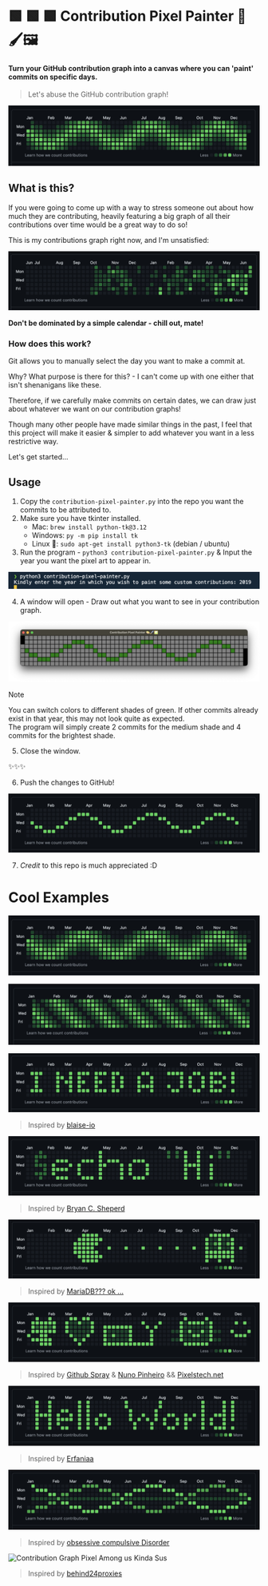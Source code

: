 # 🟩 🟩 🟩 Contribution Pixel Painter 🎨🖌️🖼️

#### Turn your GitHub contribution graph into a canvas where you can 'paint' commits on specific days.

> Let's abuse the GitHub contribution graph!

![Contribution Graph Pixel Wave with epic Gradient](https://github.com/FreddyMSchubert/contribution-pixel-painter/blob/main/readme-assets/examples/pixel-snake-gradiented.png)

## What is this?

If you were going to come up with a way to stress someone out about how much they are contributing, heavily featuring a big graph of all their contributions over time would be a great way to do so!

This is my contributions graph right now, and I'm unsatisfied:

![My contributions graph](https://github.com/FreddyMSchubert/contribution-pixel-painter/blob/main/readme-assets/normal-contributions.png)

**Don't be dominated by a simple calendar - chill out, mate!**

### How does this work?

Git allows you to manually select the day you want to make a commit at.

Why? What purpose is there for this? - I can't come up with one either that isn't shenanigans like these.

Therefore, if we carefully make commits on certain dates, we can draw just about whatever we want on our contribution graphs!

Though many other people have made similar things in the past, I feel that this project will make it easier & simpler to add whatever you want in a less restrictive way.

Let's get started...

## Usage

1. Copy the `contribution-pixel-painter.py` into the repo you want the commits to be attributed to.
2. Make sure you have tkinter installed.
	- Mac: `brew install python-tk@3.12`
	- Windows: `py -m pip install tk`
	- Linux 💪: `sudo apt-get install python3-tk` (debian / ubuntu)
3. Run the program - `python3 contribution-pixel-painter.py` & Input the year you want the pixel art to appear in.

![input year prompt](https://github.com/FreddyMSchubert/contribution-pixel-painter/blob/main/readme-assets/input-year-prompt.png)

4. A window will open - Draw out what you want to see in your contribution graph.

![Contribution Painter Window](https://github.com/FreddyMSchubert/contribution-pixel-painter/blob/main/readme-assets/contribution-painter-window.png)

> [!NOTE]
> You can switch colors to different shades of green. If other commits already exist in that year, this may not look quite as expected. \
> The program will simply create 2 commits for the medium shade and 4 commits for the brightest shade.

5. Close the window.

✨✨✨

6. Push the changes to GitHub!

![Contribution Graph Pixel Wave](https://github.com/FreddyMSchubert/contribution-pixel-painter/blob/main/readme-assets/pixel-snake.png)

7. *Credit* to this repo is much appreciated :D

# Cool Examples

![Contribution Graph Pixel Snake with epic Gradient](https://github.com/FreddyMSchubert/contribution-pixel-painter/blob/main/readme-assets/examples/pixel-snake-gradiented.png)

![Contribution Graph Pixel Wave](https://github.com/FreddyMSchubert/contribution-pixel-painter/blob/main/readme-assets/examples/wavey.png)

![Contribution Graph Pixel I need a job](https://github.com/FreddyMSchubert/contribution-pixel-painter/blob/main/readme-assets/examples/job.png)
> Inspired by [blaise-io](https://github.com/blaise-io/contribution)

![Contribution Graph Pixel echo hi shell](https://github.com/FreddyMSchubert/contribution-pixel-painter/blob/main/readme-assets/examples/echohi.png)
> Inspired by [Bryan C. Sheperd](https://BryanCSheperd.com)

![Contribution Graph Pixel Pacman](https://github.com/FreddyMSchubert/contribution-pixel-painter/blob/main/readme-assets/examples/pacman.png)
> Inspired by [MariaDB??? ok ...](https://mariadb.org/contribution-wish-list/)

![Contribution Graph Pixel Icons](https://github.com/FreddyMSchubert/contribution-pixel-painter/blob/main/readme-assets/examples/icons.png)
> Inspired by [Github Spray](https://github.com/Annihil/github-spray) & [Nuno Pinheiro](https://www.linkedin.com/pulse/hacking-github-contributions-calendar-nuno-pinheiro/) && [Pixelstech.net](https://www.pixelstech.net/article/1380296808-How-to-make-contribution-to-GitHub-correctly#:~:text=If%20you%20have%20a%20GitHub,7%20rows%20and%2053%20columns.)

![Contribution Graph Pixel Hello World Text](https://github.com/FreddyMSchubert/contribution-pixel-painter/blob/main/readme-assets/examples/helloworld.png)
> Inspired by [Erfaniaa](https://github.com/Erfaniaa/text-to-commit-history)

![Contribution Graph Pixel DNA](https://github.com/FreddyMSchubert/contribution-pixel-painter/blob/main/readme-assets/examples/dna.png)
> Inspired by [obsessive compulsive Disorder](https://medium.com/@olyaB/making-your-github-green-again-dab6f414b04b)

![Contribution Graph Pixel Among us Kinda Sus](https://github.com/FreddyMSchubert/contribution-pixel-painter/blob/main/readme-assets/examples/amongus.png)
> Inspired by [behind24proxies](https://www.reddit.com/r/Python/comments/xb25lo/i_created_pixelhub_to_customize_your_github/)